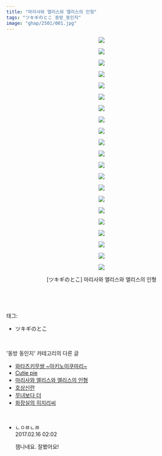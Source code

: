 ```yaml
---
title: "마리사와 앨리스와 앨리스의 인형"
tags: "ツキギのとこ 동방_동인지"
image: "ghap/2501/001.jpg"
---
```

<div class="article">
<p style="text-align: center; clear: none; float: none;"><img src="{{ site.nasurl }}/ghap/2501/001.jpg"/></p>
<p style="text-align: center; clear: none; float: none;"><img src="{{ site.nasurl }}/ghap/2501/002.jpg"/></p>
<p style="text-align: center; clear: none; float: none;"><img src="{{ site.nasurl }}/ghap/2501/003.jpg"/></p>
<p style="text-align: center; clear: none; float: none;"><img src="{{ site.nasurl }}/ghap/2501/004.jpg"/></p>
<p style="text-align: center; clear: none; float: none;"><img src="{{ site.nasurl }}/ghap/2501/005.jpg"/></p>
<p style="text-align: center; clear: none; float: none;"><img src="{{ site.nasurl }}/ghap/2501/006.jpg"/></p>
<p style="text-align: center; clear: none; float: none;"><img src="{{ site.nasurl }}/ghap/2501/007.jpg"/></p>
<p style="text-align: center; clear: none; float: none;"><img src="{{ site.nasurl }}/ghap/2501/008.jpg"/></p>
<p style="text-align: center; clear: none; float: none;"><img src="{{ site.nasurl }}/ghap/2501/009.jpg"/></p>
<p style="text-align: center; clear: none; float: none;"><img src="{{ site.nasurl }}/ghap/2501/010.jpg"/></p>
<p style="text-align: center; clear: none; float: none;"><img src="{{ site.nasurl }}/ghap/2501/011.jpg"/></p>
<p style="text-align: center; clear: none; float: none;"><img src="{{ site.nasurl }}/ghap/2501/012.jpg"/></p>
<p style="text-align: center; clear: none; float: none;"><img src="{{ site.nasurl }}/ghap/2501/013.jpg"/></p>
<p style="text-align: center; clear: none; float: none;"><img src="{{ site.nasurl }}/ghap/2501/014.jpg"/></p>
<p style="text-align: center; clear: none; float: none;"><img src="{{ site.nasurl }}/ghap/2501/015.jpg"/></p>
<p style="text-align: center; clear: none; float: none;"><img src="{{ site.nasurl }}/ghap/2501/016.jpg"/></p>
<p style="text-align: center; clear: none; float: none;"><img src="{{ site.nasurl }}/ghap/2501/017.jpg"/></p>
<p style="text-align: center; clear: none; float: none;"><img src="{{ site.nasurl }}/ghap/2501/018.jpg"/></p>
<p style="text-align: center; clear: none; float: none;"><img src="{{ site.nasurl }}/ghap/2501/019.jpg"/></p>
<p style="text-align: center; clear: none; float: none;"><img src="{{ site.nasurl }}/ghap/2501/020.jpg"/></p>
<p style="text-align: center; clear: none; float: none;"><img src="{{ site.nasurl }}/ghap/2501/021.jpg"/></p>
<p style="text-align: center; clear: none; float: none;">[ツキギのとこ] 마리사와 앨리스와 앨리스의 인형</p>
<p><br/></p>
</div><br/>
<div class="tagTrail">
<p>태그: </p>
<ul>
<li>ツキギのとこ</li>
</ul>
</div><br/>
<div class="another">
<p>'동방 동인지' 카테고리의 다른 글</p>
<ul>
<li><a href="/2016-10-08-ghap_2504">와타츠키무쌍 ~아키노미쿠마리~</a></li>
<li><a href="/2016-10-08-ghap_2503">Cutie pie</a></li>
<li><a href="/2016-10-08-ghap_2501">마리사와 앨리스와 앨리스의 인형</a></li>
<li><a href="/2016-10-08-ghap_2500">호상신란</a></li>
<li><a href="/2016-10-08-ghap_2498">무녀보다 더</a></li>
<li><a href="/2016-10-08-ghap_2497">화장실의 히지리씨</a></li>
</ul>
</div><br/>
<div class="cb_module cb_fluid">
<div class="cb_wrt cb_profile">
<div class="comment">
<ul>
<li class="cb_thumb_off" id="comment14916605">
<div class="cb_comment_area">
<div class="cb_info_area">
<div class="cb_section">
<span class="cb_nick_name">ㄴㅇㅀㄴㅀ</span>
</div>
<div class="cb_section">
<span class="cb_date">2017.02.16 02:02 </span>
</div>
</div>
<div class="cb_dsc_comment">
<p class="cb_dsc">
											잼나네요. 잘봤어요!
										</p>
</div>
</div></li>
</ul>
</div>
</div><!-- commentList close -->
</div><br/>
